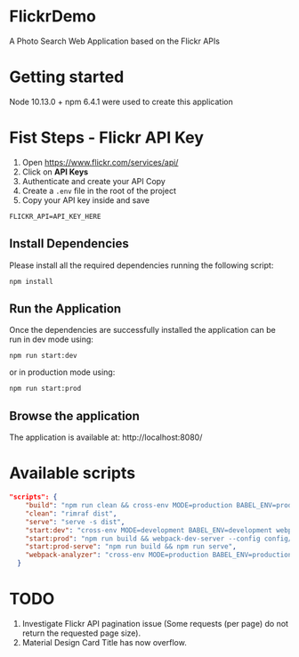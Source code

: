 # FlickrDemo
A Photo Search Web Application based on the Flickr APIs

# Getting started
Node 10.13.0 + npm 6.4.1 were used to create this application  

# Fist Steps - Flickr API Key
1. Open https://www.flickr.com/services/api/
2. Click on **API Keys**
3. Authenticate and create your API Copy
4. Create a `.env` file in the root of the project
5. Copy your API key inside and save
```
FLICKR_API=API_KEY_HERE
```

## Install Dependencies
Please install all the required dependencies running the following script:
```
npm install
```

## Run the Application
Once the dependencies are successfully installed the application can be run in dev mode using:
```
npm run start:dev
```
or in production mode using:
```
npm run start:prod
```

## Browse the application
The application is available at: http://localhost:8080/

# Available scripts
```json
"scripts": {
    "build": "npm run clean && cross-env MODE=production BABEL_ENV=production webpack --config config/webpack.config.js",
    "clean": "rimraf dist",
    "serve": "serve -s dist",
    "start:dev": "cross-env MODE=development BABEL_ENV=development webpack-dev-server --config config/webpack.config.js --progress --hot",
    "start:prod": "npm run build && webpack-dev-server --config config/webpack.devserver.prod.js",
    "start:prod-serve": "npm run build && npm run serve",
    "webpack-analyzer": "cross-env MODE=production BABEL_ENV=production webpack --config config/webpack.analyzer.js --progress"
  }
```

# TODO
1. Investigate Flickr API pagination issue (Some requests (per page) do not return the requested page size).
2. Material Design Card Title has now overflow.
